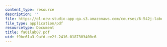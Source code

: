 ```yaml
---
content_type: resource
description: ''
file: https://ol-ocw-studio-app-qa.s3.amazonaws.com/courses/6-542j-laboratory-on-the-physiology-acoustics-and-perception-of-speech-fall-2005/f9bc61a39afdee2f24160187303400c6_fa01lab07.pdf
file_type: application/pdf
resourcetype: Document
title: fa01lab07.pdf
uid: f9bc61a3-9afd-ee2f-2416-0187303400c6
---
```

